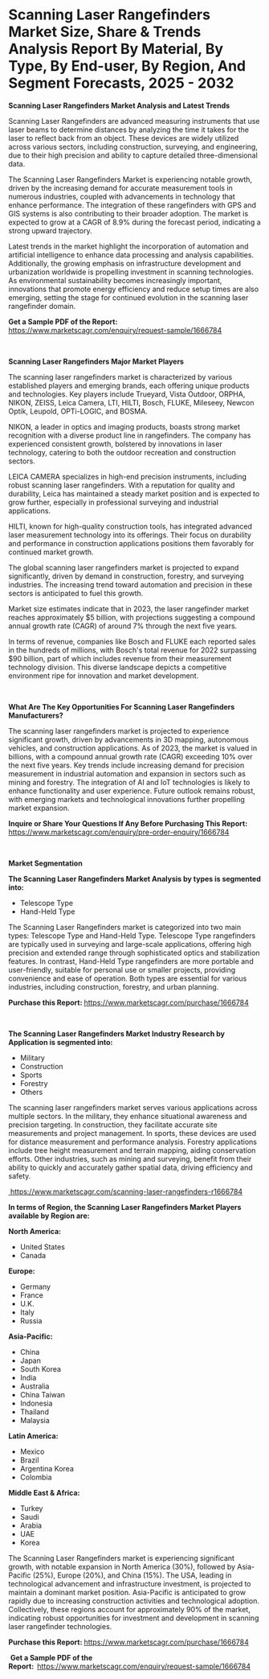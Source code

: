 <p><h1>Scanning Laser Rangefinders Market Size, Share & Trends Analysis Report By Material, By Type, By End-user, By Region, And Segment Forecasts, 2025 - 2032</h1></p><p><strong>Scanning Laser Rangefinders Market Analysis and Latest Trends</strong></p>
<p><p>Scanning Laser Rangefinders are advanced measuring instruments that use laser beams to determine distances by analyzing the time it takes for the laser to reflect back from an object. These devices are widely utilized across various sectors, including construction, surveying, and engineering, due to their high precision and ability to capture detailed three-dimensional data.</p><p>The Scanning Laser Rangefinders Market is experiencing notable growth, driven by the increasing demand for accurate measurement tools in numerous industries, coupled with advancements in technology that enhance performance. The integration of these rangefinders with GPS and GIS systems is also contributing to their broader adoption. The market is expected to grow at a CAGR of 8.9% during the forecast period, indicating a strong upward trajectory.</p><p>Latest trends in the market highlight the incorporation of automation and artificial intelligence to enhance data processing and analysis capabilities. Additionally, the growing emphasis on infrastructure development and urbanization worldwide is propelling investment in scanning technologies. As environmental sustainability becomes increasingly important, innovations that promote energy efficiency and reduce setup times are also emerging, setting the stage for continued evolution in the scanning laser rangefinder domain.</p></p>
<p><strong>Get a Sample PDF of the Report:&nbsp;</strong> <a href="https://www.marketscagr.com/enquiry/request-sample/1666784?utm_campaign=3358&utm_medium=2&utm_source=Github&utm_content=ia&utm_term=16042025&utm_id=scanning-laser-rangefinders">https://www.marketscagr.com/enquiry/request-sample/1666784</a></p>
<p>&nbsp;</p>
<p><strong>Scanning Laser Rangefinders Major Market Players</strong></p>
<p><p>The scanning laser rangefinders market is characterized by various established players and emerging brands, each offering unique products and technologies. Key players include Trueyard, Vista Outdoor, ORPHA, NIKON, ZEISS, Leica Camera, LTI, HILTI, Bosch, FLUKE, Mileseey, Newcon Optik, Leupold, OPTi-LOGIC, and BOSMA.</p><p>NIKON, a leader in optics and imaging products, boasts strong market recognition with a diverse product line in rangefinders. The company has experienced consistent growth, bolstered by innovations in laser technology, catering to both the outdoor recreation and construction sectors.</p><p>LEICA CAMERA specializes in high-end precision instruments, including robust scanning laser rangefinders. With a reputation for quality and durability, Leica has maintained a steady market position and is expected to grow further, especially in professional surveying and industrial applications.</p><p>HILTI, known for high-quality construction tools, has integrated advanced laser measurement technology into its offerings. Their focus on durability and performance in construction applications positions them favorably for continued market growth.</p><p>The global scanning laser rangefinders market is projected to expand significantly, driven by demand in construction, forestry, and surveying industries. The increasing trend toward automation and precision in these sectors is anticipated to fuel this growth.</p><p>Market size estimates indicate that in 2023, the laser rangefinder market reaches approximately $5 billion, with projections suggesting a compound annual growth rate (CAGR) of around 7% through the next five years. </p><p>In terms of revenue, companies like Bosch and FLUKE each reported sales in the hundreds of millions, with Bosch's total revenue for 2022 surpassing $90 billion, part of which includes revenue from their measurement technology division. This diverse landscape depicts a competitive environment ripe for innovation and market development.</p></p>
<p>&nbsp;</p>
<p><strong>What Are The Key Opportunities For Scanning Laser Rangefinders Manufacturers?</strong></p>
<p><p>The scanning laser rangefinders market is projected to experience significant growth, driven by advancements in 3D mapping, autonomous vehicles, and construction applications. As of 2023, the market is valued in billions, with a compound annual growth rate (CAGR) exceeding 10% over the next five years. Key trends include increasing demand for precision measurement in industrial automation and expansion in sectors such as mining and forestry. The integration of AI and IoT technologies is likely to enhance functionality and user experience. Future outlook remains robust, with emerging markets and technological innovations further propelling market expansion.</p></p>
<p><strong>Inquire or Share Your Questions If Any Before Purchasing This Report:</strong> <a href="https://www.marketscagr.com/enquiry/pre-order-enquiry/1666784?utm_campaign=3358&utm_medium=2&utm_source=Github&utm_content=ia&utm_term=16042025&utm_id=scanning-laser-rangefinders">https://www.marketscagr.com/enquiry/pre-order-enquiry/1666784</a></p>
<p>&nbsp;</p>
<p><strong>Market Segmentation</strong></p>
<p><strong>The Scanning Laser Rangefinders Market Analysis by types is segmented into:</strong></p>
<p><ul><li>Telescope Type</li><li>Hand-Held Type</li></ul></p>
<p><p>The Scanning Laser Rangefinders market is categorized into two main types: Telescope Type and Hand-Held Type. Telescope Type rangefinders are typically used in surveying and large-scale applications, offering high precision and extended range through sophisticated optics and stabilization features. In contrast, Hand-Held Type rangefinders are more portable and user-friendly, suitable for personal use or smaller projects, providing convenience and ease of operation. Both types are essential for various industries, including construction, forestry, and urban planning.</p></p>
<p><strong>Purchase this Report:&nbsp;</strong><a href="https://www.marketscagr.com/purchase/1666784?utm_campaign=3358&utm_medium=2&utm_source=Github&utm_content=ia&utm_term=16042025&utm_id=scanning-laser-rangefinders">https://www.marketscagr.com/purchase/1666784</a></p>
<p>&nbsp;</p>
<p><strong>The Scanning Laser Rangefinders Market Industry Research by Application is segmented into:</strong></p>
<p><ul><li>Military</li><li>Construction</li><li>Sports</li><li>Forestry</li><li>Others</li></ul></p>
<p><p>The scanning laser rangefinders market serves various applications across multiple sectors. In the military, they enhance situational awareness and precision targeting. In construction, they facilitate accurate site measurements and project management. In sports, these devices are used for distance measurement and performance analysis. Forestry applications include tree height measurement and terrain mapping, aiding conservation efforts. Other industries, such as mining and surveying, benefit from their ability to quickly and accurately gather spatial data, driving efficiency and safety.</p></p>
<p><a href="https://www.marketscagr.com/scanning-laser-rangefinders-r1666784?utm_campaign=3358&utm_medium=2&utm_source=Github&utm_content=ia&utm_term=16042025&utm_id=scanning-laser-rangefinders">&nbsp;https://www.marketscagr.com/scanning-laser-rangefinders-r1666784</a></p>
<p><strong>In terms of Region, the Scanning Laser Rangefinders Market Players available by Region are:</strong></p>
<p>
    <p> <strong> North America: </strong>
        <ul>
            <li>United States</li>
            <li>Canada</li>
        </ul>
        </p> 
    <p> <strong> Europe: </strong>
        <ul>
            <li>Germany</li>
            <li>France</li>
            <li>U.K.</li>
            <li>Italy</li>
            <li>Russia</li>
        </ul>
        </p> 
    <p> <strong> Asia-Pacific: </strong>
        <ul>
            <li>China</li>
            <li>Japan</li>
            <li>South Korea</li>
            <li>India</li>
            <li>Australia</li>
            <li>China Taiwan</li>
            <li>Indonesia</li>
            <li>Thailand</li>
            <li>Malaysia</li>
        </ul>
        </p> 
    <p> <strong> Latin America: </strong>
        <ul>
            <li>Mexico</li>
            <li>Brazil</li>
            <li>Argentina Korea</li>
            <li>Colombia</li>
        </ul>
        </p> 
    <p> <strong> Middle East & Africa: </strong>
        <ul>
            <li>Turkey</li>
            <li>Saudi</li>
            <li>Arabia</li>
            <li>UAE</li>
            <li>Korea</li>
        </ul>
    </p>
    </p>
<p><p>The Scanning Laser Rangefinders market is experiencing significant growth, with notable expansion in North America (30%), followed by Asia-Pacific (25%), Europe (20%), and China (15%). The USA, leading in technological advancement and infrastructure investment, is projected to maintain a dominant market position. Asia-Pacific is anticipated to grow rapidly due to increasing construction activities and technological adoption. Collectively, these regions account for approximately 90% of the market, indicating robust opportunities for investment and development in scanning laser rangefinder technologies.</p></p>
<p><strong>Purchase this Report: </strong><a href="https://www.marketscagr.com/purchase/1666784?utm_campaign=3358&utm_medium=2&utm_source=Github&utm_content=ia&utm_term=16042025&utm_id=scanning-laser-rangefinders">https://www.marketscagr.com/purchase/1666784</a></p>
<p>&nbsp;<strong>Get a Sample PDF of the Report:&nbsp;&nbsp;</strong><a href="https://www.marketscagr.com/enquiry/request-sample/1666784?utm_campaign=3358&utm_medium=2&utm_source=Github&utm_content=ia&utm_term=16042025&utm_id=scanning-laser-rangefinders">https://www.marketscagr.com/enquiry/request-sample/1666784</a></p>
<p><strong></strong></p>
<p><p></p><p></p><p></p></p>